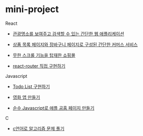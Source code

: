 # mini-project

React

- [관광명소를 보여주고 검색할 수 있는 간단한 웹 애플리케이션](https://github.com/Na-hyunwoo/attractions-web-front)

- [상품 목록 페이지와 장바구니 페이지로 구성된 간단한 커머스 서비스](https://github.com/Na-hyunwoo/simple-commerce-front)

- [무한 스크롤 기능을 탑재한 쇼핑몰](https://github.com/Na-hyunwoo/shopping-mall-front)

- [react-router 직접 구현하기](https://github.com/Na-hyunwoo/react-router)

Javascript 

- [Todo List 구현하기](https://github.com/Na-hyunwoo/momentum)

- [영화 앱 만들기](https://github.com/Na-hyunwoo/movie_app_2021)

- [순수 Javascript로 애플 공홈 페이지 만들기](https://github.com/Na-hyunwoo/self_study_apple)

C

- [c언어로 알고리즘 문제 풀기](https://github.com/Na-hyunwoo/algorithm)
